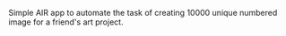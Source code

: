 Simple AIR app to automate the task of creating 10000 unique numbered image for a friend's art project.